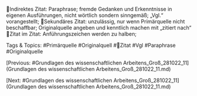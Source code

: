 Indirektes Zitat: Paraphrase; fremde Gedanken und Erkenntnisse in eigenen Ausführungen, 
nicht wörtlich sondern sinngemäß; „Vgl.“ vorangestellt; 
Sekundäres Zitat: unzulässig, nur wenn Primärquelle nicht beschaffbar; Originalquelle 
angeben und kenntlich machen mit „zitiert nach“
Zitat im Zitat: Anführungszeichen werden zu halben; 

   Tags & Topics:
   #Primärquelle
   #Originalquell
   #Zitat
   #Vgl
   #Paraphrase
   #Originalquelle

[Previous: #Grundlagen des wissenschaftlichen Arbeitens_Groß_281022_11](Grundlagen des wissenschaftlichen Arbeitens_Groß_281022_11.md)

[Next: #Grundlagen des wissenschaftlichen Arbeitens_Groß_281022_11](Grundlagen des wissenschaftlichen Arbeitens_Groß_281022_11.md)